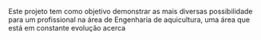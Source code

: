 Este projeto tem como objetivo demonstrar as mais diversas possibilidade para um profissional na área de Engenharia de aquicultura, uma área que está em constante evolução acerca